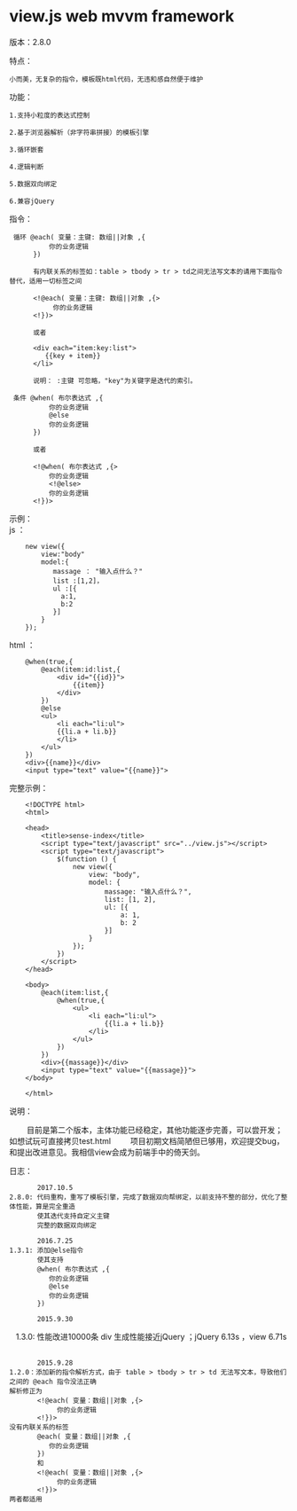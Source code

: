 # view.js web mvvm framework

版本：2.8.0

特点：   

    小而美，无复杂的指令，模板既html代码，无违和感自然便于维护

功能：  

    1.支持小粒度的表达式控制  

    2.基于浏览器解析（非字符串拼接）的模板引擎  

    3.循环嵌套  

    4.逻辑判断  

    5.数据双向绑定   

    6.兼容jQuery

指令：

     循环 @each( 变量：主键: 数组||对象 ,{  
              你的业务逻辑   
          })   

          有内联关系的标签如：table > tbody > tr > td之间无法写文本的请用下面指令替代，适用一切标签之间

          <!@each( 变量：主键: 数组||对象 ,{>
               你的业务逻辑
          <!})>

          或者   

          <div each="item:key:list">   
             {{key + item}}  
          </li>   

          说明： :主键 可忽略，"key"为关键字是迭代的索引。

     条件 @when( 布尔表达式 ,{   
              你的业务逻辑
              @else
              你的业务逻辑
          })

          或者   

          <!@when( 布尔表达式 ,{>   
              你的业务逻辑
              <!@else>
              你的业务逻辑
          <!})>
示例：  
  js   ：   

        new view({
            view:"body"
            model:{
               massage ： "输入点什么？"
               list :[1,2]，
               ul :[{
                 a:1,
                 b:2
               }]
            }
        });   

  html ：    

        @when(true,{   
            @each(item:id:list,{  
                <div id="{{id}}">  
                    {{item}}  
                </div>   
            })
            @else
            <ul>   
                <li each="li:ul">   
                {{li.a + li.b}}   
                </li>   
            </ul>   
        })   
        <div>{{name}}</div>    
        <input type="text" value="{{name}}">    
  完整示例：   

        <!DOCTYPE html>
        <html>

        <head>
            <title>sense-index</title>
            <script type="text/javascript" src="../view.js"></script>
            <script type="text/javascript">  
                $(function () {
                    new view({
                        view: "body",
                        model: {
                            massage: "输入点什么？",
                            list: [1, 2],
                            ul: [{
                                a: 1,
                                b: 2
                            }]
                        }
                    });
                })   
            </script>
        </head>

        <body>
            @each(item:list,{ 
                @when(true,{
                    <ul>
                        <li each="li:ul">
                            {{li.a + li.b}}
                        </li>
                    </ul>
                }) 
            })
            <div>{{massage}}</div>
            <input type="text" value="{{massage}}">
        </body>

        </html>  

说明：  

         目前是第二个版本，主体功能已经稳定，其他功能逐步完善，可以尝开发；如想试玩可直接拷贝test.html
         项目初期文档简陋但已够用，欢迎提交bug，和提出改进意见。我相信view会成为前端手中的倚天剑。

日志：
    
           2017.10.5
    2.8.0: 代码重构，重写了模板引擎，完成了数据双向帮绑定，以前支持不整的部分，优化了整体性能，算是完全重造
           使其迭代支持自定义主键
           完整的数据双向绑定

           2016.7.25    
    1.3.1: 添加@else指令
           使其支持
           @when( 布尔表达式 ,{   
              你的业务逻辑
              @else
              你的业务逻辑
           })

           2015.9.30
    1.3.0: 性能改进10000条 div 生成性能接近jQuery ；jQuery 6.13s ，view 6.71s      

           2015.9.28
    1.2.0：添加新的指令解析方式，由于 table > tbody > tr > td 无法写文本，导致他们之间的 @each 指令没法正确
    解析修正为
           <!@each( 变量：数组||对象 ,{>
                你的业务逻辑
           <!})>
    没有内联关系的标签   
           @each( 变量：数组||对象 ,{    
              你的业务逻辑   
           })   
           和  
           <!@each( 变量：数组||对象 ,{>   
                你的业务逻辑  
           <!})>    
    两者都适用
